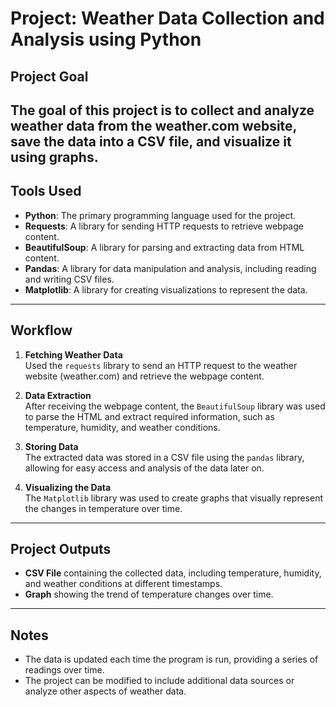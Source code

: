 
# Project: Weather Data Collection and Analysis using Python

## Project Goal
The goal of this project is to collect and analyze weather data from the weather.com website, save the data into a CSV file, and visualize it using graphs.
---
## Tools Used
- **Python**: The primary programming language used for the project.
- **Requests**: A library for sending HTTP requests to retrieve webpage content.
- **BeautifulSoup**: A library for parsing and extracting data from HTML content.
- **Pandas**: A library for data manipulation and analysis, including reading and writing CSV files.
- **Matplotlib**: A library for creating visualizations to represent the data.
---
## Workflow
1. **Fetching Weather Data**  
   Used the `requests` library to send an HTTP request to the weather website (weather.com) and retrieve the webpage content.

2. **Data Extraction**  
   After receiving the webpage content, the `BeautifulSoup` library was used to parse the HTML and extract required information, such as temperature, humidity, and weather conditions.

3. **Storing Data**  
   The extracted data was stored in a CSV file using the `pandas` library, allowing for easy access and analysis of the data later on.

4. **Visualizing the Data**  
   The `Matplotlib` library was used to create graphs that visually represent the changes in temperature over time.
---
## Project Outputs
- **CSV File** containing the collected data, including temperature, humidity, and weather conditions at different timestamps.
- **Graph** showing the trend of temperature changes over time.
---
## Notes
- The data is updated each time the program is run, providing a series of readings over time.
- The project can be modified to include additional data sources or analyze other aspects of weather data.
